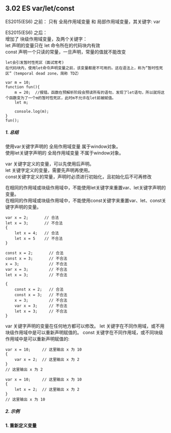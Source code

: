 ## 3.02 ES var/let/const

ES2015(ES6) 之前：
只有 全局作用域变量 和 局部作用域变量，其关键字: var     


ES2015(ES6) 之后：        
增加了 块级作用域变量，及两个关键字：      
let   声明的变量只在 let 命令所在的代码块内有效           
const 声明一个只读的常量，一旦声明，常量的值就不能改变           

```
let会引发暂时性死区（面试常考)
在代码块内，使用let命令声明变量之前，该变量都是不可用的。这在语法上，称为“暂时性死区”（temporal dead zone，简称 TDZ）

var m = 10;
function fun(){
    m = 20;  //报错。函数在预解析阶段会预读所有的语句，发现了let语句，所以就将这个函数变为了一个m的暂时性死区，此时m不允许在let前被赋值。
    let m;

    console.log(m);
}
fun();
```

##### 1. 总结

使用var关键字声明的 全局作用域变量 属于window对象。     
使用let关键字声明的 全局作用域变量 不属于window对象。       

var  关键字定义的变量，可以先使用后声明。           
let  关键字定义的变量，需要先声明再使用。               
const关键字定义的常量，声明时必须进行初始化，且初始化后不可再修改                


在相同的作用域或块级作用域中，不能使用let关键字来重置var、let关键字声明的变量。        
在相同的作用域或块级作用域中，不能使用const关键字来重置var、let、const关键字声明的变量。           
```
var x = 2;       // 合法
let x = 3;       // 不合法
{
    let x = 4;   // 合法
    let x = 5    // 不合法
}

const x = 2;       // 合法
const x = 3;       // 不合法
x = 3;             // 不合法
var x = 3;         // 不合法
let x = 3;         // 不合法

{
    const x = 2;   // 合法
    const x = 3;   // 不合法
    x = 3;         // 不合法
    var x = 3;     // 不合法
    let x = 3;     // 不合法
}

```

var   关键字声明的变量在任何地方都可以修改。
let   关键字在不同作用域，或不用块级作用域中是可以重新声明赋值的。
const 关键字在不同作用域，或不同块级作用域中是可以重新声明赋值的:

```
var x = 10;     // 这里输出 x 为 10
{ 
    var x = 2;  // 这里输出 x 为 2
}
// 这里输出 x 为 2

var x = 10;     // 这里输出 x 为 10
{ 
    let x = 2;  // 这里输出 x 为 2
}
// 这里输出 x 为 10
```



##### 2. 示例
**1. 重新定义变量**
